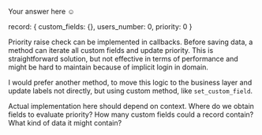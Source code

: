 Your answer here ☺

record: {
    custom_fields: {},
    users_number: 0,
    priority: 0
}

Priority raise check can be implemented in callbacks. Before saving data, a method can iterate all custom fields and
update priority. This is straightforward solution, but not effective in terms of performance and might be hard to maintain
because of implicit login in domain.

I would prefer another method, to move this logic to the business layer and update labels not directly, but using
custom method, like `set_custom_field`.

Actual implementation here should depend on context. Where do we obtain fields to evaluate priority? How many custom fields
could a record contain? What kind of data it might contain?